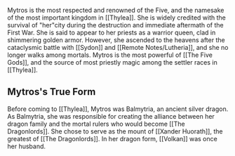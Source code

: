 Mytros is the most respected and renowned of the Five, and the namesake of the most important kingdom in [[Thylea]]. She is widely credited with the survival of "her"city during the destruction and immediate aftermath of the First War. She is said to appear to her priests as a warrior queen, clad in shimmering golden armor. However, she ascended to the heavens after the cataclysmic battle with [[Sydon]] and [[Remote Notes/Lutheria]], and she no longer walks among mortals. Mytros is the most powerful of [[The Five Gods]], and the source of most priestly magic among the settler races in [[Thylea]].

## Mytros's True Form

Before coming to [[Thylea]], Mytros was Balmytria, an ancient silver dragon. As Balmytria, she was responsible for creating the alliance between her dragon family and the mortal rulers who would become [[The Dragonlords]]. She chose to serve as the mount of [[Xander Huorath]], the greatest of [[The Dragonlords]]. In her dragon form, [[Volkan]] was once her husband.